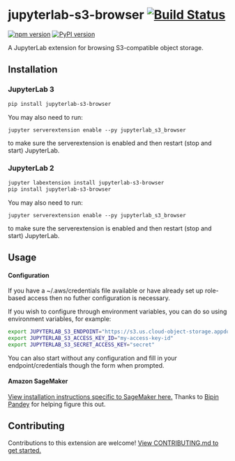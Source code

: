 # jupyterlab-s3-browser [![Build Status](https://travis-ci.org/IBM/jupyterlab-s3-browser.svg?branch=master)](https://travis-ci.org/IBM/jupyterlab-s3-browser)

[![npm version](https://badge.fury.io/js/jupyterlab-s3-browser.svg)](https://badge.fury.io/js/jupyterlab-s3-browser) [![PyPI version](https://badge.fury.io/py/jupyterlab-s3-browser.svg)](https://badge.fury.io/py/jupyterlab-s3-browser)

A JupyterLab extension for browsing S3-compatible object storage.

## Installation

### JupyterLab 3

```bash
pip install jupyterlab-s3-browser
```

You may also need to run:

```
jupyter serverextension enable --py jupyterlab_s3_browser
```

to make sure the serverextension is enabled and then restart (stop and start) JupyterLab.

### JupyterLab 2

```bash
jupyter labextension install jupyterlab-s3-browser
pip install jupyterlab-s3-browser
```

You may also need to run:

```
jupyter serverextension enable --py jupyterlab_s3_browser
```

to make sure the serverextension is enabled and then restart (stop and start) JupyterLab.

## Usage

#### Configuration

If you have a ~/.aws/credentials file available or have already set up role-based access then no futher configuration is necessary.

If you wish to configure through environment variables, you can do so using environment variables, for example:

```bash
export JUPYTERLAB_S3_ENDPOINT="https://s3.us.cloud-object-storage.appdomain.cloud"
export JUPYTERLAB_S3_ACCESS_KEY_ID="my-access-key-id"
export JUPYTERLAB_S3_SECRET_ACCESS_KEY="secret"

```

You can also start without any configuration and fill in your endpoint/credentials though the form when prompted.

#### Amazon SageMaker

[View installation instructions specific to SageMaker here.](docs/SAGEMAKER.md) Thanks to [Bipin Pandey](https://github.com/Bipin007) for helping figure this out.

## Contributing

Contributions to this extension are welcome! [View CONTRIBUTING.md to get started.](docs/CONTRIBUTING.md)

```

```
